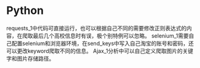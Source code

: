 # Python
requests_1中代码可直接运行，也可以根据自己不同的需要修改正则表达式的内容，在爬取最后几个高校信息时有误，极个别特例可以忽略。
selenium_1需要自己配置selenium和浏览器环境，在send_keys中写入自己淘宝的账号和密码，还可以更改keyword爬取不同的信息。
Ajax_1分析中可以自己定义爬取图片的关键字和图片存储路径。
